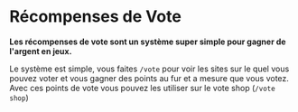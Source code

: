 # Récompenses de Vote

**Les récompenses de vote sont un système super simple pour gagner de l'argent en jeux.**

Le système est simple, vous faites `/vote` pour voir les sites sur le quel vous pouvez voter et vous gagner des points au fur et a mesure que vous votez. Avec ces points de vote vous pouvez les utiliser sur le vote shop (`/vote shop`)